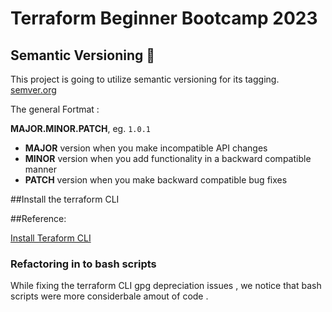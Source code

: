 # Terraform Beginner Bootcamp 2023

## Semantic Versioning :mage:
This project is going to utilize semantic versioning for its tagging.
[semver.org](https://semver.org/)

The general Fortmat : 

**MAJOR.MINOR.PATCH**, eg. `1.0.1`
- **MAJOR** version when you make incompatible API changes
- **MINOR** version when you add functionality in a backward compatible manner
- **PATCH** version when you make backward compatible bug fixes

##Install the terraform CLI

##Reference:

[Install Teraform CLI](https://developer.hashicorp.com/terraform/tutorials/aws-get-started/install-cli#install-cli)

### Refactoring in to bash scripts 

While fixing the terraform CLI gpg depreciation  issues , we notice  that bash scripts were more considerbale amout of code .